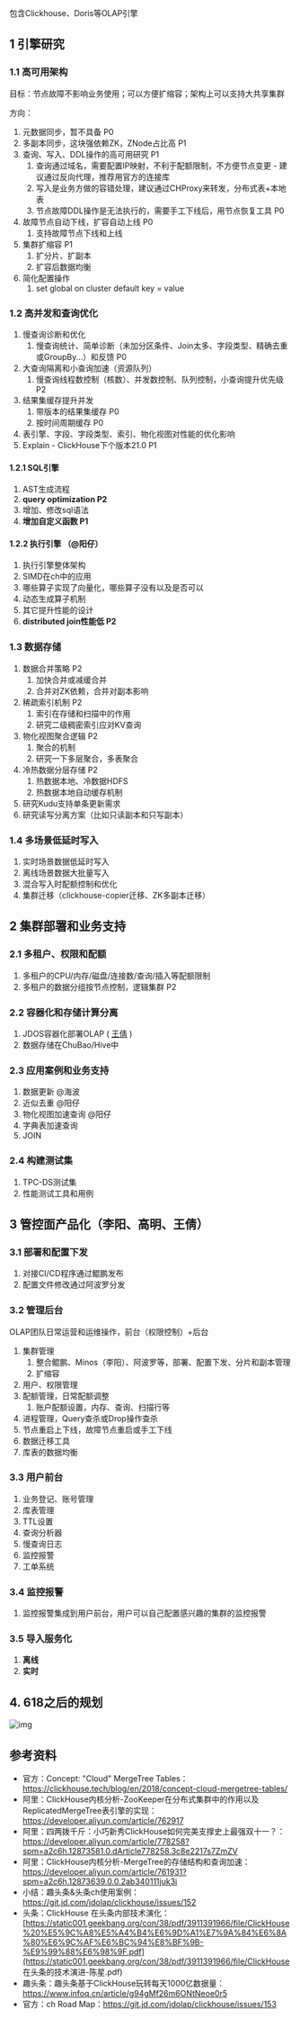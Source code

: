 包含Clickhouse、Doris等OLAP引擎

## 1 引擎研究

### 1.1 高可用架构

目标：节点故障不影响业务使用；可以方便扩缩容；架构上可以支持大共享集群

方向：

1. 元数据同步，暂不具备 P0
2. 多副本同步，这块强依赖ZK，ZNode占比高 P1
3. 查询、写入、DDL操作的高可用研究 P1  
   1. 查询通过域名，需要配置IP映射，不利于配额限制，不方便节点变更 - 建议通过反向代理，推荐用官方的连接库 
   2. 写入是业务方做的容错处理，建议通过CHProxy来转发，分布式表+本地表 
   3. 节点故障DDL操作是无法执行的，需要手工下线后，用节点恢复工具 P0
4. 故障节点自动下线，扩容自动上线 P0 
   1. 支持故障节点下线和上线
5. 集群扩缩容 P1
   1. 扩分片、扩副本
   2. 扩容后数据均衡
6. 简化配置操作
   1. set global on cluster default key = value

### 1.2 高并发和查询优化

1. 慢查询诊断和优化
   1. 慢查询统计、简单诊断（未加分区条件、Join太多、字段类型、精确去重或GroupBy...）和反馈 P0
2. 大查询隔离和小查询加速（资源队列）
   1. 慢查询线程数控制（核数）、并发数控制、队列控制，小查询提升优先级 P2
3. 结果集缓存提升并发
   1. 带版本的结果集缓存 P0
   2. 按时间周期缓存 P0
4. 表引擎、字段、字段类型、索引、物化视图对性能的优化影响
5. Explain - ClickHouse下个版本21.0 P1

#### 1.2.1 SQL引擎

1. AST生成流程
2. **query optimization P2**
3. 增加、修改sql语法
4. **增加自定义函数 P1**

#### **1.2.2 执行引擎 （@阳仔）**

1. 执行引擎整体架构
2. SIMD在ch中的应用 
3. 哪些算子实现了向量化，哪些算子没有以及是否可以
4. 动态生成算子机制
5. 其它提升性能的设计
6. **distributed join性能低 P2**

### 1.3 数据存储

1. 数据合并策略 P2
   1. 加快合并或减缓合并
   2. 合并对ZK依赖，合并对副本影响
2. 稀疏索引机制 P2
   1. 索引在存储和扫描中的作用
   2. 研究二级稠密索引应对KV查询
3. 物化视图聚合逻辑 P2
   1. 聚合的机制
   2. 研究一下多层聚合，多表聚合
4. 冷热数据分层存储 P2
   1. 热数据本地、冷数据HDFS
   2. 热数据本地自动缓存机制
5. 研究Kudu支持单条更新需求
6. 研究读写分离方案（比如只读副本和只写副本）

### 1.4 多场景低延时写入

1. 实时场景数据低延时写入
2. 离线场景数据大批量写入
3. 混合写入时配额控制和优化
4. 集群迁移（clickhouse-copier迁移、ZK多副本迁移）

## 2 集群部署和业务支持

### 2.1 多租户、权限和配额 

1. 多租户的CPU/内存/磁盘/连接数/查询/插入等配额限制  
2. 多租户的数据分组按节点控制，逻辑集群 P2

### 2.2 容器化和存储计算分离 

1. JDOS容器化部署OLAP   ( [王倩](https://cf.jd.com/display/~wangqian445) )
2. 数据存储在ChuBao/Hive中

### 2.3 应用案例和业务支持

1. 数据更新 @海波
2. 近似去重 @阳仔
3. 物化视图加速查询 @阳仔
4. 字典表加速查询
5. JOIN

### 2.4 构建测试集

1. TPC-DS测试集
2. 性能测试工具和用例

## 3 管控面产品化（李阳、高明、王倩）

### 3.1 部署和配置下发

1. 对接CI/CD程序通过鲲鹏发布
2. 配置文件修改通过阿波罗分发

### 3.2 管理后台

OLAP团队日常运营和运维操作，前台（权限控制）+后台

1. 集群管理
   1. 整合鲲鹏、Minos（李阳）、阿波罗等，部署、配置下发、分片和副本管理
   2. 扩缩容
2. 用户、权限管理
3. 配额管理，日常配额调整
   1. 账户配额设置，内存、查询、扫描行等
4. 进程管理，Query查杀或Drop操作查杀
5. 节点重启上下线，故障节点重启或手工下线
6. 数据迁移工具
7. 库表的数据均衡

### 3.3 用户前台

1. 业务登记、账号管理
2. 库表管理
3. TTL设置
4. 查询分析器
5. 慢查询日志
6. 监控报警
7. 工单系统

### 3.4 监控报警

1. 监控报警集成到用户前台，用户可以自己配置感兴趣的集群的监控报警

### **3.5 导入服务化**

1. **离线**
2. **实时**

## 4. 618之后的规划

![img](https://cf.jd.com/download/attachments/384189857/image2020-11-23_14-36-21.png?version=1&modificationDate=1606113382000&api=v2)

## 参考资料

- 官方：Concept: "Cloud" MergeTree Tables：https://clickhouse.tech/blog/en/2018/concept-cloud-mergetree-tables/
- 阿里：ClickHouse内核分析-ZooKeeper在分布式集群中的作用以及ReplicatedMergeTree表引擎的实现：https://developer.aliyun.com/article/762917
- 阿里：四两拨千斤：小巧新秀ClickHouse如何完美支撑史上最强双十一？：https://developer.aliyun.com/article/778258?spm=a2c6h.12873581.0.dArticle778258.3c8e2217s7ZmZV
- 阿里：ClickHouse内核分析-MergeTree的存储结构和查询加速：https://developer.aliyun.com/article/761931?spm=a2c6h.12873639.0.0.2ab340111juk3i
- 小结：趣头条&头条ch使用案例：https://git.jd.com/jdolap/clickhouse/issues/152
- 头条：ClickHouse 在头条内部技术演化：[https://static001.geekbang.org/con/38/pdf/3911391966/file/ClickHouse%20%E5%9C%A8%E5%A4%B4%E6%9D%A1%E7%9A%84%E6%8A%80%E6%9C%AF%E6%BC%94%E8%BF%9B-%E9%99%88%E6%98%9F.pdf](https://static001.geekbang.org/con/38/pdf/3911391966/file/ClickHouse 在头条的技术演进-陈星.pdf)
- 趣头条：趣头条基于ClickHouse玩转每天1000亿数据量：https://www.infoq.cn/article/g94gMf26m6ONtNeoe0r5
- 官方：ch Road Map：https://git.jd.com/jdolap/clickhouse/issues/153